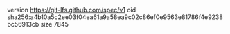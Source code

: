 version https://git-lfs.github.com/spec/v1
oid sha256:a4b10a5c2ee03f04ea61a9a58ea9c02c86ef0e9563e81786f4e9238bc56913cb
size 7845

